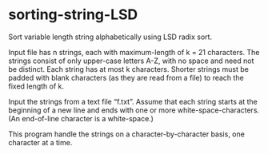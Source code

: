 # sorting-string-LSD
Sort variable length string alphabetically using LSD radix sort.

Input file has n strings, each with maximum-length of k = 21 characters. The strings consist of only upper-case letters A-Z, with no space and need not be distinct. Each string has at most k characters. Shorter strings must be padded with blank characters (as they are
read from a file) to reach the fixed length of k.

Input the strings from a text file “f.txt”. Assume that each string starts at the beginning of a new
line and ends with one or more white-space-characters. (An end-of-line character is a white-space.)

This program handle the strings on a character-by-character basis, one character at a time.
